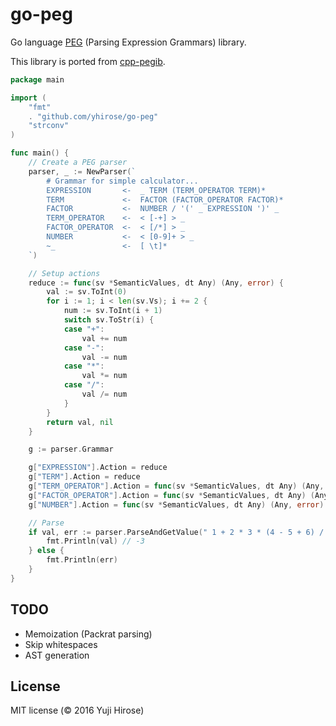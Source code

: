 go-peg
======

Go language [PEG](http://en.wikipedia.org/wiki/Parsing_expression_grammar) (Parsing Expression Grammars) library.

This library is ported from [cpp-pegib](https://github.com/yhirose/cpp-peglib).

```go
package main

import (
	"fmt"
	. "github.com/yhirose/go-peg"
	"strconv"
)

func main() {
	// Create a PEG parser
	parser, _ := NewParser(`
        # Grammar for simple calculator...
        EXPRESSION       <-  _ TERM (TERM_OPERATOR TERM)*
        TERM             <-  FACTOR (FACTOR_OPERATOR FACTOR)*
        FACTOR           <-  NUMBER / '(' _ EXPRESSION ')' _
        TERM_OPERATOR    <-  < [-+] > _
        FACTOR_OPERATOR  <-  < [/*] > _
        NUMBER           <-  < [0-9]+ > _
		~_               <-  [ \t]*
    `)

	// Setup actions
	reduce := func(sv *SemanticValues, dt Any) (Any, error) {
		val := sv.ToInt(0)
		for i := 1; i < len(sv.Vs); i += 2 {
			num := sv.ToInt(i + 1)
			switch sv.ToStr(i) {
			case "+":
				val += num
			case "-":
				val -= num
			case "*":
				val *= num
			case "/":
				val /= num
			}
		}
		return val, nil
	}

	g := parser.Grammar

	g["EXPRESSION"].Action = reduce
	g["TERM"].Action = reduce
	g["TERM_OPERATOR"].Action = func(sv *SemanticValues, dt Any) (Any, error) { return sv.S, nil }
	g["FACTOR_OPERATOR"].Action = func(sv *SemanticValues, dt Any) (Any, error) { return sv.S, nil }
	g["NUMBER"].Action = func(sv *SemanticValues, dt Any) (Any, error) { return strconv.Atoi(sv.S) }

	// Parse
	if val, err := parser.ParseAndGetValue(" 1 + 2 * 3 * (4 - 5 + 6) / 7 - 8 "); err == nil {
		fmt.Println(val) // -3
	} else {
		fmt.Println(err)
	}
}
```

TODO
----
 * Memoization (Packrat parsing)
 * Skip whitespaces
 * AST generation

License
-------

MIT license (© 2016 Yuji Hirose)
